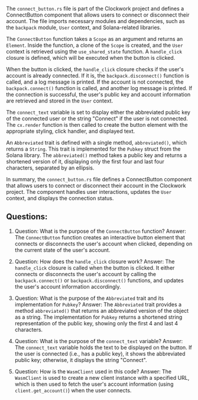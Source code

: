The `connect_button.rs` file is part of the Clockwork project and defines a ConnectButton component that allows users to connect or disconnect their account. The file imports necessary modules and dependencies, such as the `backpack` module, `User` context, and Solana-related libraries.

The `ConnectButton` function takes a `Scope` as an argument and returns an `Element`. Inside the function, a clone of the `Scope` is created, and the `User` context is retrieved using the `use_shared_state` function. A `handle_click` closure is defined, which will be executed when the button is clicked.

When the button is clicked, the `handle_click` closure checks if the user's account is already connected. If it is, the `backpack.disconnect()` function is called, and a log message is printed. If the account is not connected, the `backpack.connect()` function is called, and another log message is printed. If the connection is successful, the user's public key and account information are retrieved and stored in the `User` context.

The `connect_text` variable is set to display either the abbreviated public key of the connected user or the string "Connect" if the user is not connected. The `cx.render` function is then called to create the button element with the appropriate styling, click handler, and displayed text.

An `Abbreviated` trait is defined with a single method, `abbreviated()`, which returns a `String`. This trait is implemented for the `Pubkey` struct from the Solana library. The `abbreviated()` method takes a public key and returns a shortened version of it, displaying only the first four and last four characters, separated by an ellipsis.

In summary, the `connect_button.rs` file defines a ConnectButton component that allows users to connect or disconnect their account in the Clockwork project. The component handles user interactions, updates the `User` context, and displays the connection status.

## Questions:

1. Question: What is the purpose of the `ConnectButton` function?
   Answer: The `ConnectButton` function creates an interactive button element that connects or disconnects the user's account when clicked, depending on the current state of the user's account.

2. Question: How does the `handle_click` closure work?
   Answer: The `handle_click` closure is called when the button is clicked. It either connects or disconnects the user's account by calling the `backpack.connect()` or `backpack.disconnect()` functions, and updates the user's account information accordingly.

3. Question: What is the purpose of the `Abbreviated` trait and its implementation for `Pubkey`?
   Answer: The `Abbreviated` trait provides a method `abbreviated()` that returns an abbreviated version of the object as a string. The implementation for `Pubkey` returns a shortened string representation of the public key, showing only the first 4 and last 4 characters.

4. Question: What is the purpose of the `connect_text` variable?
   Answer: The `connect_text` variable holds the text to be displayed on the button. If the user is connected (i.e., has a public key), it shows the abbreviated public key; otherwise, it displays the string "Connect".

5. Question: How is the `WasmClient` used in this code?
   Answer: The `WasmClient` is used to create a new client instance with a specified URL, which is then used to fetch the user's account information (using `client.get_account()`) when the user connects.
